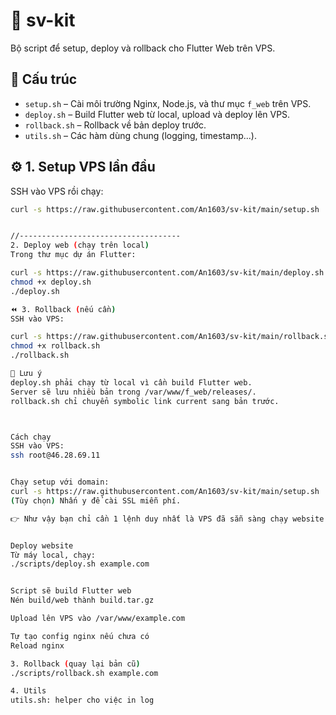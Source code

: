 # 🚀 sv-kit

Bộ script để setup, deploy và rollback cho Flutter Web trên VPS.

## 📂 Cấu trúc
- `setup.sh` – Cài môi trường Nginx, Node.js, và thư mục `f_web` trên VPS.
- `deploy.sh` – Build Flutter web từ local, upload và deploy lên VPS.
- `rollback.sh` – Rollback về bản deploy trước.
- `utils.sh` – Các hàm dùng chung (logging, timestamp...).

## ⚙️ 1. Setup VPS lần đầu
SSH vào VPS rồi chạy:

```bash
curl -s https://raw.githubusercontent.com/An1603/sv-kit/main/setup.sh | bash


//------------------------------------
2. Deploy web (chạy trên local)
Trong thư mục dự án Flutter:

curl -s https://raw.githubusercontent.com/An1603/sv-kit/main/deploy.sh -o deploy.sh
chmod +x deploy.sh
./deploy.sh

⏪ 3. Rollback (nếu cần)
SSH vào VPS:

curl -s https://raw.githubusercontent.com/An1603/sv-kit/main/rollback.sh -o rollback.sh
chmod +x rollback.sh
./rollback.sh

📌 Lưu ý
deploy.sh phải chạy từ local vì cần build Flutter web.
Server sẽ lưu nhiều bản trong /var/www/f_web/releases/.
rollback.sh chỉ chuyển symbolic link current sang bản trước.



Cách chạy
SSH vào VPS:
ssh root@46.28.69.11


Chạy setup với domain:
curl -s https://raw.githubusercontent.com/An1603/sv-kit/main/setup.sh | bash -s domain.com
(Tùy chọn) Nhấn y để cài SSL miễn phí.

👉 Như vậy bạn chỉ cần 1 lệnh duy nhất là VPS đã sẵn sàng chạy website Flutter web với domain riêng.


Deploy website
Từ máy local, chạy:
./scripts/deploy.sh example.com


Script sẽ build Flutter web
Nén build/web thành build.tar.gz

Upload lên VPS vào /var/www/example.com

Tự tạo config nginx nếu chưa có
Reload nginx

3. Rollback (quay lại bản cũ)
./scripts/rollback.sh example.com

4. Utils
utils.sh: helper cho việc in log